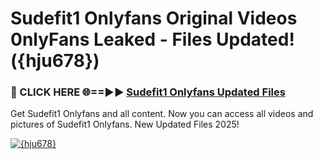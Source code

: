 # Sudefit1 Onlyfans Original Videos 0nlyFans Leaked - Files Updated! ({hju678})

<h3>🔴 CLICK HERE 🌐==►► <a href="https://tinyurl.com/ms9xzufz" rel="nofollow">Sudefit1 Onlyfans Updated Files</a></h3>

Get Sudefit1 Onlyfans and all content. Now you can access all videos and pictures of Sudefit1 Onlyfans. New Updated Files 2025!

[![{hju678}](https://i.imgur.com/PQ7UWWw.gif)](https://tinyurl.com/ms9xzufz)